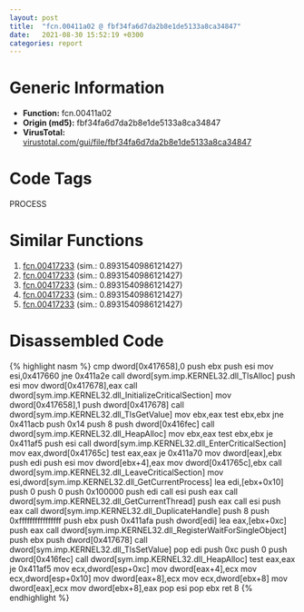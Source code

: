 ```yaml
---
layout: post
title:  "fcn.00411a02 @ fbf34fa6d7da2b8e1de5133a8ca34847"
date:   2021-08-30 15:52:19 +0300
categories: report
---
```


# Generic Information
- **Function:** fcn.00411a02
- **Origin (md5):** fbf34fa6d7da2b8e1de5133a8ca34847
- **VirusTotal:** [virustotal.com/gui/file/fbf34fa6d7da2b8e1de5133a8ca34847][virustotal_ref]

# Code Tags
<span class="tag" id="PROCESS">PROCESS</span>


# Similar Functions

1. [fcn.00417233][similar_1_ref] (sim.: 0.8931540986121427)
2. [fcn.00417233][similar_2_ref] (sim.: 0.8931540986121427)
3. [fcn.00417233][similar_3_ref] (sim.: 0.8931540986121427)
4. [fcn.00417233][similar_4_ref] (sim.: 0.8931540986121427)
5. [fcn.00417233][similar_5_ref] (sim.: 0.8931540986121427)


# Disassembled Code

{% highlight nasm %}
cmp dword[0x417658],0
push ebx
push esi
mov esi,0x417660
jne 0x411a2e
call dword[sym.imp.KERNEL32.dll_TlsAlloc]
push esi
mov dword[0x417678],eax
call dword[sym.imp.KERNEL32.dll_InitializeCriticalSection]
mov dword[0x417658],1
push dword[0x417678]
call dword[sym.imp.KERNEL32.dll_TlsGetValue]
mov ebx,eax
test ebx,ebx
jne 0x411acb
push 0x14
push 8
push dword[0x416fec]
call dword[sym.imp.KERNEL32.dll_HeapAlloc]
mov ebx,eax
test ebx,ebx
je 0x411af5
push esi
call dword[sym.imp.KERNEL32.dll_EnterCriticalSection]
mov eax,dword[0x41765c]
test eax,eax
je 0x411a70
mov dword[eax],ebx
push edi
push esi
mov dword[ebx+4],eax
mov dword[0x41765c],ebx
call dword[sym.imp.KERNEL32.dll_LeaveCriticalSection]
mov esi,dword[sym.imp.KERNEL32.dll_GetCurrentProcess]
lea edi,[ebx+0x10]
push 0
push 0
push 0x100000
push edi
call esi
push eax
call dword[sym.imp.KERNEL32.dll_GetCurrentThread]
push eax
call esi
push eax
call dword[sym.imp.KERNEL32.dll_DuplicateHandle]
push 8
push 0xffffffffffffffff
push ebx
push 0x411afa
push dword[edi]
lea eax,[ebx+0xc]
push eax
call dword[sym.imp.KERNEL32.dll_RegisterWaitForSingleObject]
push ebx
push dword[0x417678]
call dword[sym.imp.KERNEL32.dll_TlsSetValue]
pop edi
push 0xc
push 0
push dword[0x416fec]
call dword[sym.imp.KERNEL32.dll_HeapAlloc]
test eax,eax
je 0x411af5
mov ecx,dword[esp+0xc]
mov dword[eax+4],ecx
mov ecx,dword[esp+0x10]
mov dword[eax+8],ecx
mov ecx,dword[ebx+8]
mov dword[eax],ecx
mov dword[ebx+8],eax
pop esi
pop ebx
ret 8
{% endhighlight %}


[similar_1_ref]: /report/fcn.00417233@44a756939733df3681808b122b91651f
[similar_2_ref]: /report/fcn.00417233@6e426bd8e348fab7a17ba317fb0f2d87
[similar_3_ref]: /report/fcn.00417233@c6d5547a6b11db0106596d8a93b709be
[similar_4_ref]: /report/fcn.00417233@3d7f25d788af3e7f7707a736ac852465
[similar_5_ref]: /report/fcn.00417233@b8b9cf6862b0d68d10750002e5baaf97
[virustotal_ref]: https://www.virustotal.com/gui/file/fbf34fa6d7da2b8e1de5133a8ca34847